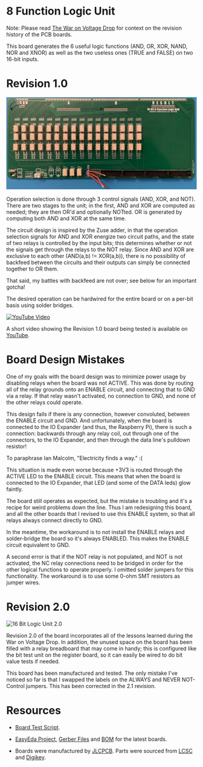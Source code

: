 # 8 Function Logic Unit

Note: Please read [The War on Voltage Drop](Voltage.md) for context on the revision history of the PCB boards.

This board generates the 6 useful logic functions (AND, OR, XOR, NAND, NOR and XNOR) as well as the two useless ones (TRUE and FALSE) on two 16-bit inputs.

# Revision 1.0

![16 Bit Logic Unit 1.0](/Images/LogicUnit.jpg)

Operation selection is done through 3 control signals (AND, XOR, and NOT). There are two stages to the unit; in the first, AND and XOR are computed as needed;
they are then OR'd and optionally NOTted. OR is generated by computing both AND and XOR at the same time.

The circuit design is inspired by the Zuse adder, in that the operation selection signals for AND and XOR energize two circuit paths, and the state of two relays
is controlled by the input bits; this determines whether or not the signals get through the relays to the NOT relay. Since AND and XOR are exclusive to each other (AND(a,b) != XOR(a,b)), there is no possibility of backfeed between the circuits and their outputs can simply be connected together to OR them.

That said, my battles with backfeed are not over; see below for an important gotcha!

The desired operation can be hardwired for the entire board or on a per-bit basis using solder bridges.

[![YouTube Video](https://img.youtube.com/vi/KSzZ73obGIc/0.jpg)](https://youtu.be/KSzZ73obGIc)

A short video showing the Revision 1.0 board being tested is available on [YouTube](https://youtu.be/KSzZ73obGIc).

# Board Design Mistakes

One of my goals with the board design was to minimize power usage by disabling relays when the board was not ACTIVE. This was done by routing all of the relay grounds onto
an ENABLE circuit, and connecting that to GND via a relay. If that relay wasn't activated, no connection to GND, and none of the other relays could operate.

This design fails if there is any connection, however convoluted, between the ENABLE circuit and GND. And unfortunately, when the board is connected to the IO Expander (and thus,
the Raspberry Pi), there is such a connection: backwards through any relay coil, out through one of the connectors, to the IO Expander, and then through the data line's pulldown
resistor!

To paraphrase Ian Malcolm, "Electricity finds a way." :(

This situation is made even worse because +3V3 is routed through the ACTIVE LED to the ENABLE circuit. This means that when the board is connected to the IO Expander, that LED
(and some of the DATA leds) glow faintly.

The board still operates as expected, but the mistake is troubling and it's a recipe for weird problems down the line. Thus I am redesigning this board, and all the other boards
that I revised to use this ENABLE system, so that all relays always connect directly to GND.

In the meantime, the workaround is to not install the ENABLE relays and solder-bridge the board so it's always ENABLED. This makes the ENABLE circuit equivalent to GND.

A second error is that if the NOT relay is not populated, and NOT is not activated, the NC relay connections need to be bridged in order for the other logical functions to operate properly. I omitted solder jumpers for this functionality. The workaround is to use some 0-ohm SMT resistors as jumper wires.

# Revision 2.0

![16 Bit Logic Unit 2.0](/Images/LogicUnit-Rev2.jpeg)

Revision 2.0 of the board incorporates all of the lessons learned during the War on Voltage Drop. In addition, the unused space on the board has been filled with a relay breadboard that may come in handy; this is configured like the bit test unit on the register board, so it can easily be wired to do bit value tests if needed.

This board has been manufactured and tested. The only mistake I've noticed so far is that I swapped the labels on the ALWAYS and NEVER NOT-Control jumpers. This has been corrected in the 2.1 revision.

# Resources

* [Board Test Script](/HardwareTests/LogicUnit.py).

* [EasyEda Project](https://easyeda.com/MadOverlord/relay-boolean-logic-unit), [Gerber Files](/Gerber/Logic.zip) and [BOM](/BOMs/Logic.csv) for the latest boards.

* Boards were manufactured by [JLCPCB](https://jlcpcb.com/). Parts were sourced from [LCSC](https://lcsc.com/) and [Digikey](https://www.digikey.com/).
